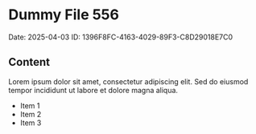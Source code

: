 # Dummy File 556

Date: 2025-04-03
ID: 1396F8FC-4163-4029-89F3-C8D29018E7C0

## Content

Lorem ipsum dolor sit amet, consectetur adipiscing elit.
Sed do eiusmod tempor incididunt ut labore et dolore magna aliqua.

* Item 1
* Item 2
* Item 3
